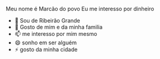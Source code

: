 Meu nome é Marcão do povo
Eu me interesso por dinheiro
- 🌱 Sou de Ribeirão Grande 
- 💞️ Gosto de mim e da minha familia
- 📫 me interesso por mim mesmo
- 😄 sonho em ser alguém 
- ⚡ gosto da minha cidade

<!---
sou Marcosbrasil224/Marcosbrasil224 não fumo nem bebo mas sou bem humorado
